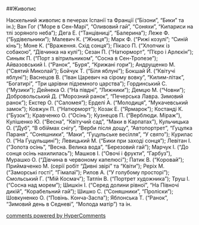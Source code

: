 <div id="hypercomments_widget" class="js-hypercomments-widget invisible"></div>

##Живопис

Наскельний живопис в печерах Іспанії та Франції (“Бізони”, “Бики” та ін.); Ван Гог (“Море в Сен-Марі”, “Оливовий гай”, “Соняхи”, “Кипариси на тлі зоряного неба”); Дега Е. (“Танцівниці”, “Балерина”); Леже Ф. (“Будівельники”); Малевич К. (“Жниця”); Марк  Ф. (“Рижі козулі”; “Синій кінь”); Моне К. (“Враження. Схід сонця”); Пікасо П. (“Хлопчик із собакою”, “Дівчинка на кулі”); Сезан П. (“Натюрморт”, “П’єро і Арлєкін”); Синьяк П. (“Порт з вітрильником”, “Cосна в Сен-Тропезе”); Айвазовський І. (“Ранок”, “Буря”, “Крижані гори”); Андрущенко М. (“Святий Миколай”); Бойчук Т. (“Біля яблуні”); Бокшай Й. (“Квітучі яблуні”); Васнецов В. (“Іван Царевич на сірому вовку”, “Килим-літак”, “Богатирі”, “Три царівни підземного царства”);  Гординський С. (“Музики”); Дейнека О. (“На півдні”, “Лижники”); Демцю М. (“Човни”); Добровольський Д. (“Морозний ранок”, “Печерська Лавра. Зимовий ранок”); Екстер О. (“Саломея”); Ерделі А. (“Молодиця”, “Мукачевський замок”); Ковжун П. (“Натюрморт”); Козак Е. (“Ярмарок”); Костанді К. (“Бузок”); Кравченко О. (“Осінь”); Кузнецов П. (“Верблюди. Міраж”), Кулішенко Ю. (“Весна”, “Квітучий сад”, “Маки в Карпатах”), Кульчицька О. (“Дуб”, “В обіймах снігу”, “Верби після дощу”, “Автопортрет”, “Гуцулка Параня”, “Соняшники”, “Маки”, “Гуцульське весілля”, “У свято”); Курилас О. (“На Гуцульщині”); Левицький М. (“Бики при заході сонця”); Левітан І. (“Золота осінь”, “Весна. Велика вода”, “Березовий гай”); Марчук І. (“До сонця осінь нахилилась”); Машков І. (“Овочі і фрукти”, “Гарбуз”), Мурашко О. (“Дівчина в червоному капелюсі”); Патик В. (“Коровай”); Приймаченко М. (серії робіт “Дивні звірі” та “Квіти”); Реріх М. (“Заморські гості”, “Гімалаї”); Рилов А. (“У голубому просторі”); Смольський Г. (“Мій Космач”); Татлін  В. (“Портрет художника”); Труш І. (“Сосна над морем”); Шишкін І. (“Серед долини рівної”, “На Півночі дикій”, “Корабельний гай”); Шишко С. (“Соняшники”, “Проліски”); Шовкуненко О. (“Повінь. Конча-Заспа”); Яблонська Т. (“Ранок”, “Зимовий день в Седневі”, “Молода матір”)  та ін.

<div class="js-hypercomments-container">
    <a href="http://hypercomments.com" class="hc-link" title="comments widget">comments powered by HyperComments</a>
</div>